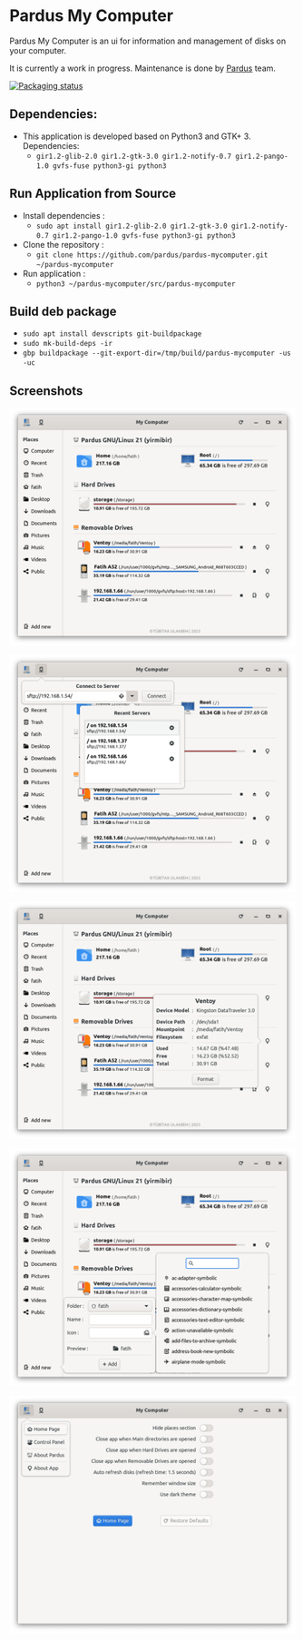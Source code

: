 # Pardus My Computer

Pardus My Computer is an ui for information and management of disks on your computer.

It is currently a work in progress. Maintenance is done by <a href="https://www.pardus.org.tr/">Pardus</a> team.

[![Packaging status](https://repology.org/badge/vertical-allrepos/pardus-mycomputer.svg)](https://repology.org/project/pardus-mycomputer/versions)

## Dependencies:

* This application is developed based on Python3 and GTK+ 3. Dependencies:
   - ```gir1.2-glib-2.0 gir1.2-gtk-3.0 gir1.2-notify-0.7 gir1.2-pango-1.0 gvfs-fuse python3-gi python3```

## Run Application from Source

* Install dependencies :
    * ```sudo apt install gir1.2-glib-2.0 gir1.2-gtk-3.0 gir1.2-notify-0.7 gir1.2-pango-1.0 gvfs-fuse python3-gi python3```
* Clone the repository :
    * ```git clone https://github.com/pardus/pardus-mycomputer.git ~/pardus-mycomputer```
* Run application :
    * ```python3 ~/pardus-mycomputer/src/pardus-mycomputer```

## Build deb package

* `sudo apt install devscripts git-buildpackage`
* `sudo mk-build-deps -ir`
* `gbp buildpackage --git-export-dir=/tmp/build/pardus-mycomputer -us -uc`

## Screenshots

![Pardus My Computer 1](screenshots/pardus-mycomputer-1.png)

![Pardus My Computer 2](screenshots/pardus-mycomputer-2.png)

![Pardus My Computer 3](screenshots/pardus-mycomputer-3.png)

![Pardus My Computer 4](screenshots/pardus-mycomputer-4.png)

![Pardus My Computer 5](screenshots/pardus-mycomputer-5.png)
